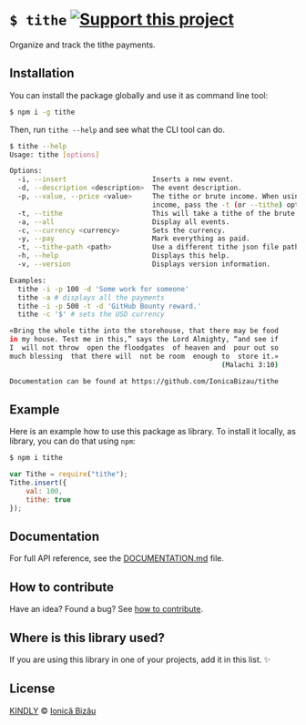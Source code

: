 # `$ tithe` [![Support this project][donate-now]][paypal-donations]

Organize and track the tithe payments.

## Installation

You can install the package globally and use it as command line tool:

```sh
$ npm i -g tithe
```

Then, run `tithe --help` and see what the CLI tool can do.

```sh
$ tithe --help
Usage: tithe [options]

Options:
  -i, --insert                     Inserts a new event.                           
  -d, --description <description>  The event description.                         
  -p, --value, --price <value>     The tithe or brute income. When using the brute
                                   income, pass the -t (or --tithe) option.       
  -t, --tithe                      This will take a tithe of the brute value.     
  -a, --all                        Display all events.                            
  -c, --currency <currency>        Sets the currency.                             
  -y, --pay                        Mark everything as paid.                       
  -t, --tithe-path <path>          Use a different tithe json file path.          
  -h, --help                       Displays this help.                            
  -v, --version                    Displays version information.                  

Examples:
  tithe -i -p 100 -d 'Some work for someone'
  tithe -a # displays all the payments
  tithe -i -p 500 -t -d 'GitHub Bounty reward.'
  tithe -c '$' # sets the USD currency

«Bring the whole tithe into the storehouse, that there may be food
in my house. Test me in this,” says the Lord Almighty, “and see if
I  will not throw  open the floodgates  of heaven and  pour out so
much blessing  that there will  not be room  enough to  store it.»
                                                    (Malachi 3:10)

Documentation can be found at https://github.com/IonicaBizau/tithe
```

## Example

Here is an example how to use this package as library. To install it locally, as library, you can do that using `npm`:

```sh
$ npm i tithe
```

```js
var Tithe = require("tithe");
Tithe.insert({
    val: 100,
    tithe: true
});
```

## Documentation

For full API reference, see the [DOCUMENTATION.md][docs] file.

## How to contribute
Have an idea? Found a bug? See [how to contribute][contributing].

## Where is this library used?
If you are using this library in one of your projects, add it in this list. :sparkles:

## License

[KINDLY][license] © [Ionică Bizău][website]

[license]: http://ionicabizau.github.io/kindly-license/?author=Ionic%C4%83%20Biz%C4%83u%20%3Cbizauionica@gmail.com%3E&year=2015

[website]: http://ionicabizau.net
[paypal-donations]: https://www.paypal.com/cgi-bin/webscr?cmd=_s-xclick&hosted_button_id=RVXDDLKKLQRJW
[donate-now]: http://i.imgur.com/6cMbHOC.png

[contributing]: /CONTRIBUTING.md
[docs]: /DOCUMENTATION.md